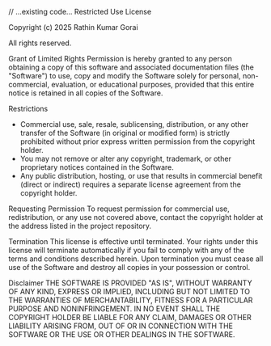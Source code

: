 // ...existing code...
Restricted Use License

Copyright (c) 2025 Rathin Kumar Gorai

All rights reserved.

Grant of Limited Rights
Permission is hereby granted to any person obtaining a copy of this software and associated documentation files (the "Software") to use, copy and modify the Software solely for personal, non-commercial, evaluation, or educational purposes, provided that this entire notice is retained in all copies of the Software.

Restrictions
- Commercial use, sale, resale, sublicensing, distribution, or any other transfer of the Software (in original or modified form) is strictly prohibited without prior express written permission from the copyright holder.
- You may not remove or alter any copyright, trademark, or other proprietary notices contained in the Software.
- Any public distribution, hosting, or use that results in commercial benefit (direct or indirect) requires a separate license agreement from the copyright holder.

Requesting Permission
To request permission for commercial use, redistribution, or any use not covered above, contact the copyright holder at the address listed in the project repository.

Termination
This license is effective until terminated. Your rights under this license will terminate automatically if you fail to comply with any of the terms and conditions described herein. Upon termination you must cease all use of the Software and destroy all copies in your possession or control.

Disclaimer
THE SOFTWARE IS PROVIDED "AS IS", WITHOUT WARRANTY OF ANY KIND, EXPRESS OR IMPLIED, INCLUDING BUT NOT LIMITED TO THE WARRANTIES OF MERCHANTABILITY, FITNESS FOR A PARTICULAR PURPOSE AND NONINFRINGEMENT. IN NO EVENT SHALL THE COPYRIGHT HOLDER BE LIABLE FOR ANY CLAIM, DAMAGES OR OTHER LIABILITY ARISING FROM, OUT OF OR IN CONNECTION WITH THE SOFTWARE OR THE USE OR OTHER DEALINGS IN THE SOFTWARE.